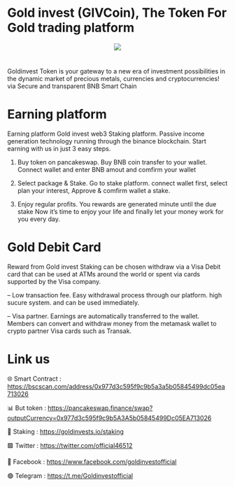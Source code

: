 # Gold invest (GIVCoin), The Token For Gold trading platform

<div align="center"><img src="https://godholding.net/page3/wp-content/uploads/2024/06/logo400x400.fw_-1.png)" /><br />
</div>
<div align="center">
  <h1>
</div>
Goldinvest Token is your gateway to a new era of investment possibilities in the dynamic market of precious metals, currencies and cryptocurrencies! via Secure and transparent BNB Smart Chain

# Earning platform


Earning platform
Gold invest web3 Staking platform. Passive income generation technology running through the binance blockchain. Start earning with us in just 3 easy steps.

1. Buy token on pancakeswap. Buy BNB coin transfer to your wallet. Connect wallet and enter BNB amout and comfirm your wallet

2. Select package & Stake. Go to stake platform. connect wallet first, select plan your interest, Approve & comfirm wallet a stake.

3. Enjoy regular profits. You rewards are generated minute until the due stake Now it’s time to enjoy your life and finally let your money work for you every day.

# Gold Debit Card
Reward from Gold invest Staking can be chosen withdraw via a Visa Debit card that can be used at ATMs around the world or spent via cards
supported by the Visa company.

– Low transaction fee. Easy withdrawal process through our platform. high sucure system. and can be used immediately.

– Visa partner. Earnings are automatically transferred to the wallet. Members can convert and withdraw money from the metamask wallet to crypto partner Visa cards such as Transak.

# Link us

🌐 Smart Contract : https://bscscan.com/address/0x977d3c595f9c9b5a3a5b05845499dc05ea713026

📊 But token : https://pancakeswap.finance/swap?outputCurrency=0x977d3c595f9c9b5A3A5b05845499Dc05EA713026

🔰 Staking : https://goldinvests.io/staking

🟩 Twitter : https://twitter.com/official46512

🚮 Facebook : https://www.facebook.com/goldinvestofficial

🟢 Telegram : https://t.me/Goldinvestofficial

